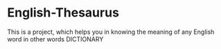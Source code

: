 # English-Thesaurus
This is a project, which helps you in knowing the meaning of any English word in other words DICTIONARY
